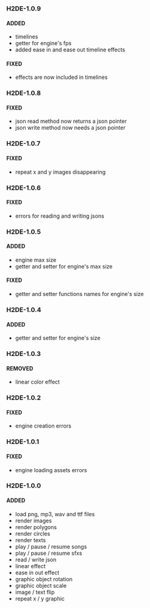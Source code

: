 ### H2DE-1.0.9
#### ADDED
- timelines
- getter for engine's fps
- added ease in and ease out timeline effects
#### FIXED
- effects are now included in timelines

### H2DE-1.0.8
#### FIXED
- json read method now returns a json pointer
- json write method now needs a json pointer

### H2DE-1.0.7
#### FIXED
- repeat x and y images disappearing

### H2DE-1.0.6
#### FIXED
- errors for reading and writing jsons

### H2DE-1.0.5
#### ADDED
- engine max size
- getter and setter for engine's max size
#### FIXED
- getter and setter functions names for engine's size

### H2DE-1.0.4
#### ADDED
- getter and setter for engine's size

### H2DE-1.0.3
#### REMOVED
- linear color effect

### H2DE-1.0.2
#### FIXED
- engine creation errors

### H2DE-1.0.1
#### FIXED
- engine loading assets errors

### H2DE-1.0.0
#### ADDED
- load png, mp3, wav and ttf files
- render images
- render polygons
- render circles
- render texts
- play / pause / resume songs
- play / pause / resume sfxs
- read / write json 
- linear effect
- ease in out effect
- graphic object rotation
- graphic object scale
- image / text flip
- repeat x / y graphic 
